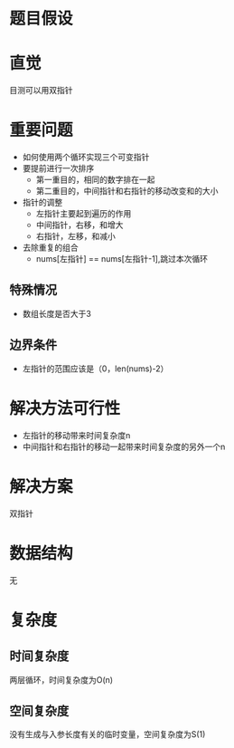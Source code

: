 # 题目假设
# 直觉
目测可以用双指针
# 重要问题
- 如何使用两个循环实现三个可变指针
- 要提前进行一次排序
    - 第一重目的，相同的数字排在一起
    - 第二重目的，中间指针和右指针的移动改变和的大小
- 指针的调整
    - 左指针主要起到遍历的作用
    - 中间指针，右移，和增大
    - 右指针，左移，和减小
- 去除重复的组合
    - nums[左指针] == nums[左指针-1],跳过本次循环
## 特殊情况
- 数组长度是否大于3
## 边界条件
- 左指针的范围应该是（0，len(nums)-2）
# 解决方法可行性
- 左指针的移动带来时间复杂度n
- 中间指针和右指针的移动一起带来时间复杂度的另外一个n
# 解决方案
双指针
# 数据结构
无
# 复杂度
## 时间复杂度
两层循环，时间复杂度为O(n)
## 空间复杂度
没有生成与入参长度有关的临时变量，空间复杂度为S(1)
